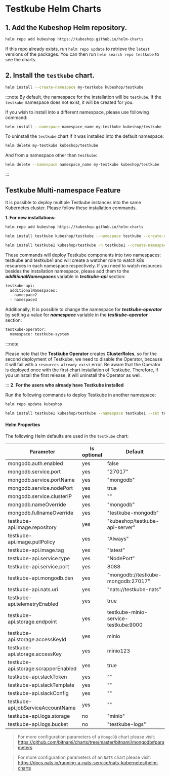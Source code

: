 # Testkube Helm Charts

## 1. Add the Kubeshop Helm repository.

```sh
helm repo add kubeshop https://kubeshop.github.io/helm-charts
```

If this repo already exists, run `helm repo update` to retrieve
the `latest` versions of the packages.  You can then run `helm search repo
testkube` to see the charts.

## 2. Install the `testkube` chart.

```sh
helm install --create-namespace my-testkube kubeshop/testkube
```

:::note
By default, the namespace for the installation will be `testkube`. If the `testkube` namespace does not exist, it will be created for you.

If you wish to install into a different namespace, please use following command:

```sh
helm install --namespace namespace_name my-testkube kubeshop/testkube
```

To uninstall the `testkube` chart if it was installed into the default namespace:

```sh
helm delete my-testkube kubeshop/testkube
```

And from a namespace other than `testkube`:

```sh
helm delete --namespace namespace_name my-testkube kubeshop/testkube
```
:::

## Testkube Multi-namespace Feature

It is possible to deploy multiple Testkube instances into the same Kubernetes cluster. Please follow these installation commands.

**1. For new installations:**

```sh
helm repo add kubeshop https://kubeshop.github.io/helm-charts

helm install testkube kubeshop/testkube --namespace testkube --create-namespace --set testkube-api.multinamespace.enabled=true

helm install testkube1 kubeshop/testkube -n testkube1 --create-namespace --set testkube-api.multinamespace.enabled=true --set testkube-operator.enabled=false
```

These commands will deploy Testkube components into two namespaces: testkube and testkube1 and will create a watcher role to watch k8s resources in each namespace respectively. If you need to watch resources besides the installation namespace, please add them to the **_additionalNamespaces_** variable in **_testkube-api_** section:

```sh
testkube-api:
  additionalNamespaces: 
  - namespace2
  - namespace3

```
Additionally, It is possible to change the namespace for **_testkube-operator_** by setting a value for **_namespace_** variable in the **_testkube-operator_** section:
```sh
testkube-operator:
  namespace: testkube-system
```

:::note

Please note that the **Testkube Operator** creates **ClusterRoles**, so for the second deployment of Testkube, we need to disable the Operator, because it will fail with a `resources already exist` error.  Be aware that the Operator is deployed once with the first chart installation of Testkube. Therefore, if you uninstall the first release, it will uninstall the Operator as well.

:::
**2. For the users who already have Testkube installed**

Run the following commands to deploy Testkube in another namespace:

```sh
helm repo update kubeshop

helm install testkube1 kubeshop/testkube --namespace testkube1 --set testkube-api.multinamespace.enabled=true --set testkube-operator.enabled=false
```
#### Helm Properties

The following Helm defaults are used in the `testkube` chart:

| Parameter                            | Is optional | Default                              |
| ------------------------------------ | ----------- | ------------------------------------ |
| mongodb.auth.enabled                 | yes         | false                                |
| mongodb.service.port                 | yes         | "27017"                              |
| mongodb.service.portName             | yes         | "mongodb"                            |
| mongodb.service.nodePort             | yes         | true                                 |
| mongodb.service.clusterIP            | yes         | ""                                   |
| mongodb.nameOverride                 | yes         | "mongodb"                            |
| mongodb.fullnameOverride             | yes         | "testkube-mongodb"                   |
| testkube-api.image.repository        | yes         | "kubeshop/testkube-api-server"       |
| testkube-api.image.pullPolicy        | yes         | "Always"                             |
| testkube-api.image.tag               | yes         | "latest"                             |
| testkube-api.service.type            | yes         | "NodePort"                           |
| testkube-api.service.port            | yes         | 8088                                 |
| testkube-api.mongodb.dsn             | yes         | "mongodb://testkube-mongodb:27017"   |
| testkube-api.nats.uri                | yes         | "nats://testkube-nats"               |
| testkube-api.telemetryEnabled        | yes         | true                                 |
| testkube-api.storage.endpoint        | yes         | testkube-minio-service-testkube:9000 |
| testkube-api.storage.accessKeyId     | yes         | minio                                |
| testkube-api.storage.accessKey       | yes         | minio123                             |
| testkube-api.storage.scrapperEnabled | yes         | true                                 |
| testkube-api.slackToken              | yes         | ""                                   |
| testkube-api.slackTemplate           | yes         | ""                                   |
| testkube-api.slackConfig             | yes         | ""                                   |
| testkube-api.jobServiceAccountName   | yes         | ""                                   |
| testkube-api.logs.storage            | no          | "minio"                              |
| testkube-api.logs.bucket             | no          | "testkube-logs"                      |

>For more configuration parameters of a `MongoDB` chart please visit: 
<https://github.com/bitnami/charts/tree/master/bitnami/mongodb#parameters>

>For more configuration parameters of an `NATS` chart please visit: 
<https://docs.nats.io/running-a-nats-service/nats-kubernetes/helm-charts>
